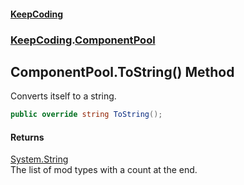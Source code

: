 #### [KeepCoding](index.md 'index')
### [KeepCoding](KeepCoding.md 'KeepCoding').[ComponentPool](KeepCoding_ComponentPool.md 'KeepCoding.ComponentPool')
## ComponentPool.ToString() Method
Converts itself to a string.  
```csharp
public override string ToString();
```
#### Returns
[System.String](https://docs.microsoft.com/en-us/dotnet/api/System.String 'System.String')  
The list of mod types with a count at the end.
